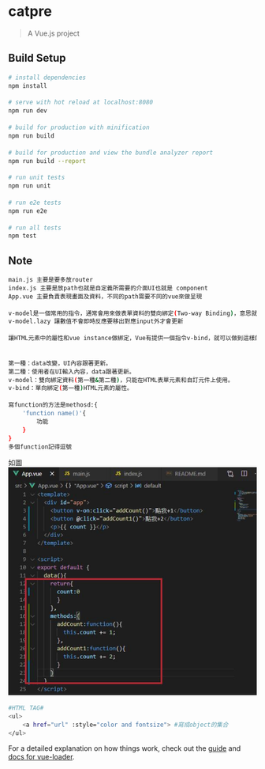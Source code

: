 # catpre

> A Vue.js project

## Build Setup

``` bash
# install dependencies
npm install

# serve with hot reload at localhost:8080
npm run dev

# build for production with minification
npm run build

# build for production and view the bundle analyzer report
npm run build --report

# run unit tests
npm run unit

# run e2e tests
npm run e2e

# run all tests
npm test
```

## Note
``` bash
main.js 主要是要多放router
index.js 主要是放path也就是自定義所需要的介面UI也就是 component
App.vue 主要負責表現畫面及資料，不同的path需要不同的vue來做呈現

v-model是一個常用的指令，通常會用來做表單資料的雙向綁定(Two-way Binding)，意思就是說將View與資料綁在一起，當使用者輸入資料到輸入框後，會自動將資料存在一個變數中，並即時更新資料到綁定的View當中，輸入框/按鈕/選單。
v-model.lazy 讓數值不會即時反應要移出對應input外才會更新

讓HTML元素中的屬性和vue instance做綁定，Vue有提供一個指令v-bind，就可以做到這樣的功能。


第一種：data改變，UI內容跟著更新。
第二種：使用者在UI輸入內容，data跟著更新。
v-model：雙向綁定資料(第一種&第二種)，只能在HTML表單元素和自訂元件上使用。
v-bind：單向綁定(第一種)HTML元素的屬性。

寫function的方法是methosd:{
    'function name()'{
        功能
    }
}
多個function記得逗號
```
如圖
![](https://raw.githubusercontent.com/Terry-Hsieh/mycatweb/master/catpre/1.jpg)
``` bash
#HTML TAG#
<ul>
    <a href="url" :style="color and fontsize"> #寫成object的集合 
</ul>


```

For a detailed explanation on how things work, check out the [guide](http://vuejs-templates.github.io/webpack/) and [docs for vue-loader](http://vuejs.github.io/vue-loader).
